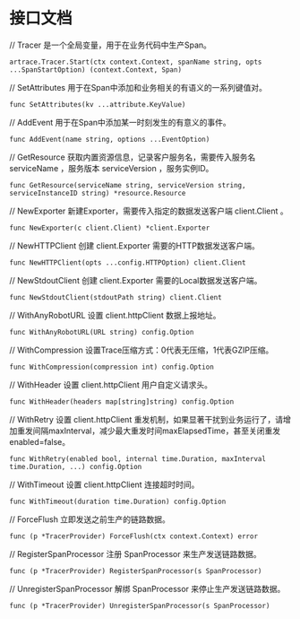 # 接口文档

// Tracer 是一个全局变量，用于在业务代码中生产Span。

```
artrace.Tracer.Start(ctx context.Context, spanName string, opts ...SpanStartOption) (context.Context, Span)
```

// SetAttributes 用于在Span中添加和业务相关的有语义的一系列键值对。

```
func SetAttributes(kv ...attribute.KeyValue)
```

// AddEvent 用于在Span中添加某一时刻发生的有意义的事件。

```
func AddEvent(name string, options ...EventOption)
```

// GetResource 获取内置资源信息，记录客户服务名，需要传入服务名 serviceName ，服务版本 serviceVersion ，服务实例ID。

```
func GetResource(serviceName string, serviceVersion string, serviceInstanceID string) *resource.Resource
```

// NewExporter 新建Exporter，需要传入指定的数据发送客户端 client.Client 。

```
func NewExporter(c client.Client) *client.Exporter
```

// NewHTTPClient 创建 client.Exporter 需要的HTTP数据发送客户端。

```
func NewHTTPClient(opts ...config.HTTPOption) client.Client
```

// NewStdoutClient 创建 client.Exporter 需要的Local数据发送客户端。

```
func NewStdoutClient(stdoutPath string) client.Client
```

// WithAnyRobotURL 设置 client.httpClient 数据上报地址。

```
func WithAnyRobotURL(URL string) config.Option
```

// WithCompression 设置Trace压缩方式：0代表无压缩，1代表GZIP压缩。

```
func WithCompression(compression int) config.Option
```

// WithHeader 设置 client.httpClient 用户自定义请求头。

```
func WithHeader(headers map[string]string) config.Option
```

// WithRetry 设置 client.httpClient 重发机制，如果显著干扰到业务运行了，请增加重发间隔maxInterval，减少最大重发时间maxElapsedTime，甚至关闭重发enabled=false。

```
func WithRetry(enabled bool, internal time.Duration, maxInterval time.Duration, ...) config.Option
```

// WithTimeout 设置 client.httpClient 连接超时时间。

```
func WithTimeout(duration time.Duration) config.Option
```

// ForceFlush 立即发送之前生产的链路数据。

```
func (p *TracerProvider) ForceFlush(ctx context.Context) error
```

// RegisterSpanProcessor 注册 SpanProcessor 来生产发送链路数据。

```
func (p *TracerProvider) RegisterSpanProcessor(s SpanProcessor)
```

// UnregisterSpanProcessor 解绑 SpanProcessor 来停止生产发送链路数据。

```
func (p *TracerProvider) UnregisterSpanProcessor(s SpanProcessor)
```